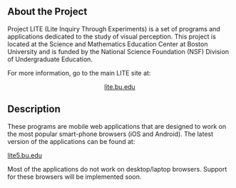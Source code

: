 <h2>About the Project</h2>

Project LITE (Lite Inquiry Through Experiments) is a set of programs and
applications dedicated to the study of visual perception. This project is
located at the Science and Mathematics Education Center at Boston
University and is funded by the National Science Foundation (NSF)
Division of Undergraduate Education.

For more information, go to the main LITE site at:

<div style="text-align:center;">
     <a href="http://lite.bu.edu">lite.bu.edu</a>
</div>

<h2>Description</h2>

These programs are mobile web applications that are designed to work on
the most popular smart-phone browsers (iOS and Android). The latest
version of the applications can be found at:

<div id="text-align:center;">
     <a href="http://lite5.bu.edu">lite5.bu.edu</a>
</div>

Most of the applications do not work on desktop/laptop browsers. Support
for these browsers will be implemented soon.